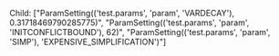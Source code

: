 Child: ["ParamSetting(('test.params', 'param', 'VARDECAY'), 0.31718469790285775)", "ParamSetting(('test.params', 'param', 'INITCONFLICTBOUND'), 62)", "ParamSetting(('test.params', 'param', 'SIMP'), 'EXPENSIVE_SIMPLIFICATION')"]